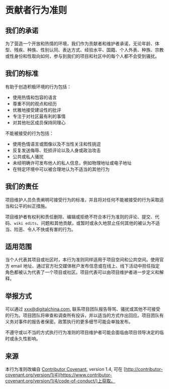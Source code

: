 # 贡献者行为准则

## 我们的承诺

为了营造一个开放和热情的环境，我们作为贡献者和维护者承诺，无论年龄、体型、残疾、种族、性别认同、表达方式、经验水平、国籍、个人外表、种族、宗教或性身份和性取向如何，参与到我们的项目和社区中的每个人都不会受到骚扰。

## 我们的标准

有助于创造积极环境的行为包括：

- 使用热情和包容的语言
- 尊重不同的观点和经历
- 优雅地接受建设性的批评
- 专注于对社区最有利的事情
- 对其他社区成员保持同理心

不能被接受的行为包括：

- 使用色情语言或图像以及不当性关注和性挑逗
- 反复发送侮辱、贬损评论以及人身或政治攻击
- 公共或私人骚扰
- 未经明确许可发布他人的私人信息，例如物理地址或电子地址
- 在特定环境中可以被合理地认为不适当的其他行为

## 我们的责任

项目维护人员负责阐明可接受行为的标准，并且将对任何不能被接受的行为采取适当和公平的纠正措施。

项目维护者有权利和责任删除、编辑或拒绝不符合本行为准则的评论、提交、代码、`wiki edits`、问题和其他贡献，或暂时或永久地禁止任何其他的被认为不适当、险恶、令人不快或有害的行为。

## 适用范围

当个人代表其项目或社区时，本行为准则同样适用于项目空间和公共空间。使用官方 email 地址、通过官方社交媒体帐户发布信息或在线上、线下活动中担任指定角色都被认为代表了一个项目或社区。项目代表可以由项目维护者进一步定义和解释。

## 举报方式

可以通过 [xxx@digitalchina.com.](xxx@digitalchina.com.) 联系项目团队报告辱骂、骚扰或其他不可接受的行为。项目团队将审查和调查所有投诉，并以适当的方式作出回应。项目团队有义务对事件的报告者保密。政策执行的更多细节可能会单独发布。

不遵守或以不当的方式执行行为准则的项目维护者可能会面临由项目领导决定的临时或永久性影响。

## 来源

本行为准则改编自 [Contributor Covenant](http://contributor-covenant.org/), version 1.4, 可在 [http://contributor-covenant.org/version/1/4](https://www.contributor-covenant.org/version/1/4/code-of-conduct/)上获取。